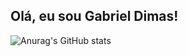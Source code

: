 ## Olá, eu sou Gabriel Dimas!

![Anurag's GitHub stats](https://github-readme-stats.vercel.app/api?username=GabeGD&count_private=true&show_icons=true&theme=tokyonight)
